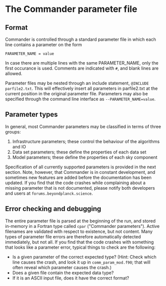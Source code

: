 # The Commander parameter file

## Format

Commander is controlled through a standard parameter file in which each line contains a parameter on the form
```
PARAMETER_NAME = value
```
In case there are multiple lines with the same PARAMETER_NAME, only the first occurance is used. Comments are indicated with `#`, and blank lines are allowed.

Parameter files may be nested through an include statement, `@INCLUDE parfile2.txt`. This will effectively insert all parameters in parfile2.txt at the current position in the original parameter file. Parameters may also be specified through the command line interface as `--PARAMETER_NAME=value`.

## Parameter types

In general, most Commander parameters may be classified in terms of three groups:
1. Infrastructure parameters; these control the behaviour of the algorithms and IO
2. Data set parameters; these define the properties of each data set
3. Model parameters; these define the properties of each sky component

Specification of all currently supported parameters is provided in the next section. Note, however, that Commander is in constant development, and sometimes new features are added before the documentation has been updated. If you find that the code crashes while complaining about a missing parameter that is not documented, please notify both developers and users at `forums.beyondplanck.science`.

## Error checking and debugging

The entire parameter file is parsed at the beginning of the run, and stored in-memory in a Fortran type called `cpar` ("Commander parameters"). Active filenames are validated with respect to existence, but not content. Many types of parameter file errors are therefore automatically detected immediately, but not all. If you find that the code crashes with something that looks like a parameter error, typical things to check are the following:
- Is a given parameter of the correct expected type? (Hint: Check which line causes the crash, and look it up in `comm_param_mod.f90`; that will often reveal which parameter causes the crash.)
- Does a given file contain the expected data type?
- If it is an ASCII input file, does it have the correct format?

